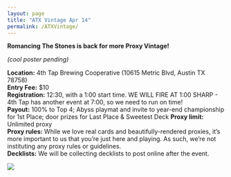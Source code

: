 ```yaml
---
layout: page
title: "ATX Vintage Apr 14"
permalink: /ATXVintage/
---
```


 **Romancing The Stones is back for more Proxy Vintage!**
 
 *(cool poster pending)*
 
 
 **Location:** 4th Tap Brewing Cooperative (10615 Metric Blvd, Austin TX 78758)   
 **Entry Fee:** $10   
 **Registration:** 12:30, with a 1:00 start time. WE WILL FIRE AT 1:00 SHARP - 4th Tap has another event at 7:00, so we need to run on time!   
 **Payout:** 100% to Top 4; Abyss playmat and invite to year-end championship for 1st Place; door prizes for Last Place & Sweetest Deck
 **Proxy limit:** Unlimited proxy   
 **Proxy rules:** While we love real cards and beautifully-rendered proxies, it’s more important to us that you’re just here and playing. As such, we’re not instituting any proxy rules or guidelines.   
 **Decklists:** We will be collecting decklists to post online after the event.

![](https://images.lonestarlhurgoyfs.com/2018-04-14/abyss_poster.jpg)